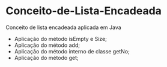 # Conceito-de-Lista-Encadeada
Conceito de lista encadeada aplicada em Java
- Aplicação do método isEmpty e Size;
- Aplicação do método add;
- Aplicação do método interno de classe getNo;
- Aplicação do método get;
